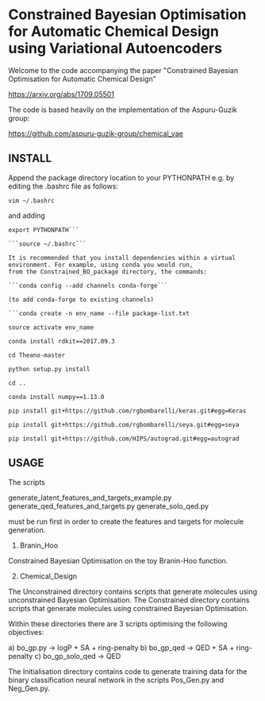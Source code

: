 # Constrained Bayesian Optimisation for Automatic Chemical Design using Variational Autoencoders

Welcome to the code accompanying the paper "Constrained Bayesian Optimisation for Automatic Chemical Design"

https://arxiv.org/abs/1709.05501

The code is based heavily on the implementation of the Aspuru-Guzik group:

https://github.com/aspuru-guzik-group/chemical_vae

## INSTALL

Append the package directory location to your PYTHONPATH e.g. by editing the .bashrc file as follows:

```vim ~/.bashrc```

and adding

```PYTHONPATH="${PYTHONPATH}:/Users/path_to_directory/Constrained-Bayesian-Optimisation_for_Automatic_Chemical_Design"
export PYTHONPATH```

```source ~/.bashrc```

It is recommended that you install dependencies within a virtual environment. For example, using conda you would run,
from the Constrained_BO_package directory, the commands:

```conda config --add channels conda-forge```

(to add conda-forge to existing channels)

```conda create -n env_name --file package-list.txt

source activate env_name

conda install rdkit==2017.09.3

cd Theano-master

python setup.py install

cd ..

conda install numpy==1.13.0

pip install git+https://github.com/rgbombarelli/keras.git#egg=Keras

pip install git+https://github.com/rgbombarelli/seya.git#egg=seya

pip install git+https://github.com/HIPS/autograd.git#egg=autograd
```

## USAGE

The scripts

generate_latent_features_and_targets_example.py
generate_qed_features_and_targets.py
generate_solo_qed.py

must be run first in order to create the features and targets for molecule generation.

1) Branin_Hoo

Constrained Bayesian Optimisation on the toy Branin-Hoo function.

2) Chemical_Design

The Unconstrained directory contains scripts that generate molecules using unconstrained Bayesian Optimisation.
The Constrained directory contains scripts that generate molecules using constrained Bayesian Optimisation.

Within these directories there are 3 scripts optimising the following objectives: 

a) bo_gp.py -> logP + SA + ring-penalty
b) bo_gp_qed -> QED + SA + ring-penalty
c) bo_gp_solo_qed -> QED

The Initialisation directory contains code to generate training data for the binary classification neural network in 
the scripts Pos_Gen.py and Neg_Gen.py.

